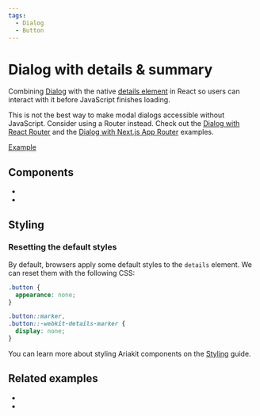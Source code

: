 ```yaml
---
tags:
  - Dialog
  - Button
---
```


# Dialog with details &amp; summary

<div data-description>

Combining [Dialog](/components/dialog) with the native [details element](https://developer.mozilla.org/en-US/docs/Web/HTML/Element/details) in React so users can interact with it before JavaScript finishes loading.

</div>

<div data-tags></div>

<aside data-type="warn" title="Before you use this example">

This is not the best way to make modal dialogs accessible without JavaScript. Consider using a Router instead. Check out the [Dialog with React Router](/examples/dialog-react-router) and the [Dialog with Next.js App Router](/examples/dialog-next-router) examples.

</aside>

<a href="./index.tsx" data-playground>Example</a>

## Components

<div data-cards="components">

- [](/components/dialog)
- [](/components/button)

</div>

## Styling

### Resetting the default styles

By default, browsers apply some default styles to the `details` element. We can reset them with the following CSS:

```css
.button {
  appearance: none;
}

.button::marker,
.button::-webkit-details-marker {
  display: none;
}
```

You can learn more about styling Ariakit components on the [Styling](/guide/styling) guide.

## Related examples

<div data-cards="examples">

- [](/examples/dialog-react-router)
- [](/examples/dialog-next-router)

</div>
